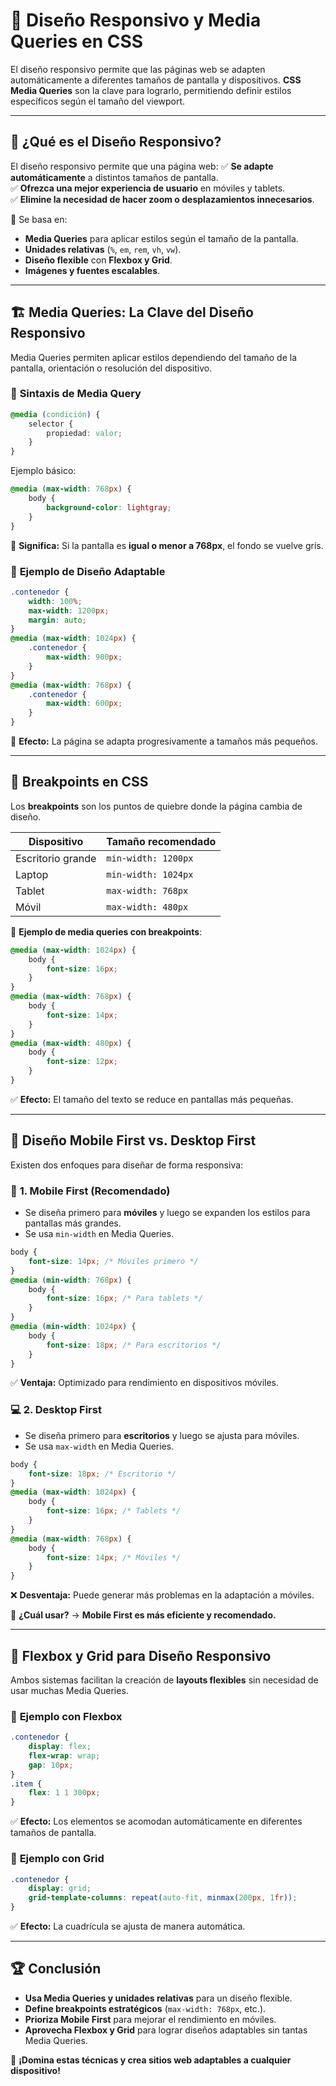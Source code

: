# 📌 Diseño Responsivo y Media Queries en CSS

El diseño responsivo permite que las páginas web se adapten automáticamente a diferentes tamaños de pantalla y dispositivos. **CSS Media Queries** son la clave para lograrlo, permitiendo definir estilos específicos según el tamaño del viewport.

---

## 🎯 **¿Qué es el Diseño Responsivo?**
El diseño responsivo permite que una página web:
✅ **Se adapte automáticamente** a distintos tamaños de pantalla.  
✅ **Ofrezca una mejor experiencia de usuario** en móviles y tablets.  
✅ **Elimine la necesidad de hacer zoom o desplazamientos innecesarios**.  

🔹 Se basa en:
- **Media Queries** para aplicar estilos según el tamaño de la pantalla.
- **Unidades relativas** (`%`, `em`, `rem`, `vh`, `vw`).
- **Diseño flexible** con **Flexbox y Grid**.
- **Imágenes y fuentes escalables**.

---

## 🏗️ **Media Queries: La Clave del Diseño Responsivo**
Media Queries permiten aplicar estilos dependiendo del tamaño de la pantalla, orientación o resolución del dispositivo.

### 🔹 **Sintaxis de Media Query**
```css
@media (condición) {
    selector {
        propiedad: valor;
    }
}
```
Ejemplo básico:
```css
@media (max-width: 768px) {
    body {
        background-color: lightgray;
    }
}
```
📌 **Significa:** Si la pantalla es **igual o menor a 768px**, el fondo se vuelve gris.

### 🔹 **Ejemplo de Diseño Adaptable**
```css
.contenedor {
    width: 100%;
    max-width: 1200px;
    margin: auto;
}
@media (max-width: 1024px) {
    .contenedor {
        max-width: 900px;
    }
}
@media (max-width: 768px) {
    .contenedor {
        max-width: 600px;
    }
}
```
📌 **Efecto:** La página se adapta progresivamente a tamaños más pequeños.

---

## 📌 **Breakpoints en CSS**
Los **breakpoints** son los puntos de quiebre donde la página cambia de diseño.

| Dispositivo | Tamaño recomendado |
|------------|------------------|
| Escritorio grande | `min-width: 1200px` |
| Laptop | `min-width: 1024px` |
| Tablet | `max-width: 768px` |
| Móvil | `max-width: 480px` |

📌 **Ejemplo de media queries con breakpoints**:
```css
@media (max-width: 1024px) {
    body {
        font-size: 16px;
    }
}
@media (max-width: 768px) {
    body {
        font-size: 14px;
    }
}
@media (max-width: 480px) {
    body {
        font-size: 12px;
    }
}
```
✅ **Efecto:** El tamaño del texto se reduce en pantallas más pequeñas.

---

## 📌 **Diseño Mobile First vs. Desktop First**
Existen dos enfoques para diseñar de forma responsiva:

### 📲 **1. Mobile First (Recomendado)**
- Se diseña primero para **móviles** y luego se expanden los estilos para pantallas más grandes.
- Se usa `min-width` en Media Queries.
```css
body {
    font-size: 14px; /* Móviles primero */
}
@media (min-width: 768px) {
    body {
        font-size: 16px; /* Para tablets */
    }
}
@media (min-width: 1024px) {
    body {
        font-size: 18px; /* Para escritorios */
    }
}
```
✅ **Ventaja:** Optimizado para rendimiento en dispositivos móviles.

### 💻 **2. Desktop First**
- Se diseña primero para **escritorios** y luego se ajusta para móviles.
- Se usa `max-width` en Media Queries.
```css
body {
    font-size: 18px; /* Escritorio */
}
@media (max-width: 1024px) {
    body {
        font-size: 16px; /* Tablets */
    }
}
@media (max-width: 768px) {
    body {
        font-size: 14px; /* Móviles */
    }
}
```
❌ **Desventaja:** Puede generar más problemas en la adaptación a móviles.

📌 **¿Cuál usar?** → **Mobile First es más eficiente y recomendado.**

---

## 📌 **Flexbox y Grid para Diseño Responsivo**
Ambos sistemas facilitan la creación de **layouts flexibles** sin necesidad de usar muchas Media Queries.

### 🎯 **Ejemplo con Flexbox**
```css
.contenedor {
    display: flex;
    flex-wrap: wrap;
    gap: 10px;
}
.item {
    flex: 1 1 300px;
}
```
✅ **Efecto:** Los elementos se acomodan automáticamente en diferentes tamaños de pantalla.

### 🎯 **Ejemplo con Grid**
```css
.contenedor {
    display: grid;
    grid-template-columns: repeat(auto-fit, minmax(200px, 1fr));
}
```
✅ **Efecto:** La cuadrícula se ajusta de manera automática.

---

## 🏆 **Conclusión**
- **Usa Media Queries y unidades relativas** para un diseño flexible.
- **Define breakpoints estratégicos** (`max-width: 768px`, etc.).
- **Prioriza Mobile First** para mejorar el rendimiento en móviles.
- **Aprovecha Flexbox y Grid** para lograr diseños adaptables sin tantas Media Queries.

🚀 **¡Domina estas técnicas y crea sitios web adaptables a cualquier dispositivo!**